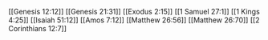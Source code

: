 [[Genesis 12:12]]
[[Genesis 21:31]]
[[Exodus 2:15]]
[[1 Samuel 27:1]]
[[1 Kings 4:25]]
[[Isaiah 51:12]]
[[Amos 7:12]]
[[Matthew 26:56]]
[[Matthew 26:70]]
[[2 Corinthians 12:7]]
